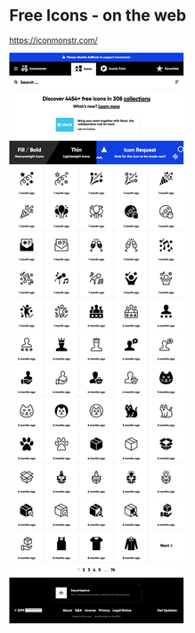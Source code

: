 # Free Icons - on the web 

https://iconmonstr.com/


![Screenshot](./pic/free-icons-on-the-web-iconmonstr.png)
 